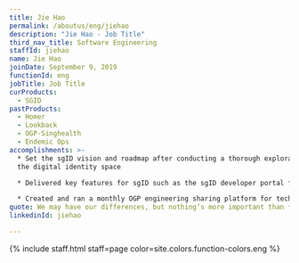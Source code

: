 ```yaml
---
title: Jie Hao
permalink: /aboutus/eng/jiehao
description: "Jie Hao - Job Title"
third_nav_title: Software Engineering
staffId: jiehao
name: Jie Hao
joinDate: September 9, 2019
functionId: eng
jobTitle: Job Title
curProducts:
  - SGID
pastProducts:
  - Homer
  - Lookback
  - OGP-Singhealth
  - Endemic Ops
accomplishments: >-
  * Set the sgID vision and roadmap after conducting a thorough exploration of
  the digital identity space

  * Delivered key features for sgID such as the sgID developer portal for self-service sgID client onboarding

  * Created and ran a monthly OGP engineering sharing platform for technical learning and development across the organisation
quote: We may have our differences, but nothing’s more important than family.
linkedinId: jiehao

---
```


{% include staff.html staff=page color=site.colors.function-colors.eng %}
